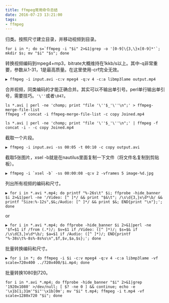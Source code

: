 ```yaml
---
title: ffmpeg常用命令总结
date: 2016-07-23 13:21:00
tags:
- ffmpeg
---
```

归类。按照尺寸建立目录，并移动视频到目录。
```
for i in *; do s=`ffmpeg -i "$i" 2>&1|grep -o '[0-9]\{3,\}x[0-9]*'`; mkdir $s; mv "$i" "$s"; done
```
转换视频编码到mpeg4+mp3，bitrate大概维持在1kkb/s以上。其中-q非常重要，参数从1-31，1是最高质量。在这里使用-crf完全无效。
```
▶ ffmpeg -i input.avi -c:v mpeg4 -q:v 4 -c:a libmp3lame output.mp4
```
合并视频，同类编码的才能正确合并。其实可以不输出单引号。perl单行输出单引号，需要技巧。`'\''`或者`\047`。
```
ls *.avi | perl -ne 'chomp; print "file '\''$_'\''\n";' > ffmpeg-merge-file-list
ffmpeg -f concat -i ffmpeg-merge-file-list -c copy Joined.mp4

ls *.avi | perl -ne 'chomp; print "file '\''$_'\''\n";' | ffmpeg -f concat -i - -c copy Joined.mp4

```
截取一个片段。
```
▶ ffmpeg -i input.avi -ss 00:05 -t 00:10 -c copy output.avi
```
截取5张图片，xsel -b就是在nautilus里面复制一下文件（将文件名复制到剪贴板）。
```
▶ ffmpeg -i `xsel -b` -ss 00:00:08 -q:v 2 -vframes 5 image-%d.jpg
```
列出所有视频的编码和尺寸。
```
▶ for i in *.avi *.mp4; do printf "%-26s\t" $i; ffprobe -hide_banner $i 2>&1|perl -ne '/Video: [^ ]*/ && print "$&\t"; /\s\d{3,}x\d*\b/ && printf "Size:%-12s",$&;/Audio: [^ ]*/ && print $&; END{print "\n"};'; done
```
or
```
▶ for i in *.avi *.mp4; do ffprobe -hide_banner $i 2>&1|perl -ne '$f=$1 if /from (.*)/; $v=$1 if /Video: ([^ ]*)/; $s=$& if /\s\d{3,}x\d*\b/; $a=$1 if /Audio: ([^ ]*)/; END{printf "%-38s\t%-8s%-8s%s\n",$f,$v,$a,$s};'; done
```
批量转换编码和尺寸。
```
▶ for i in *; do ffmpeg -i $i -c:v mpeg4 -q:v 4 -c:a libmp3lame -vf scale=720x400 ../720x400/$i.mp4; done
```
批量转换1080到720。
```
for i in *.avi *.mp4; do ffprobe -hide_banner "$i" 2>&1|grep '1920x1080' >/dev/null; [ $? -ne 0 ] && continue; echo -e '\x1b[1;31m'"$i"'\x1b[0m'; mv "$i" t.mp4; ffmpeg -i t.mp4 -vf scale=1280x720 "$i"; done
```
